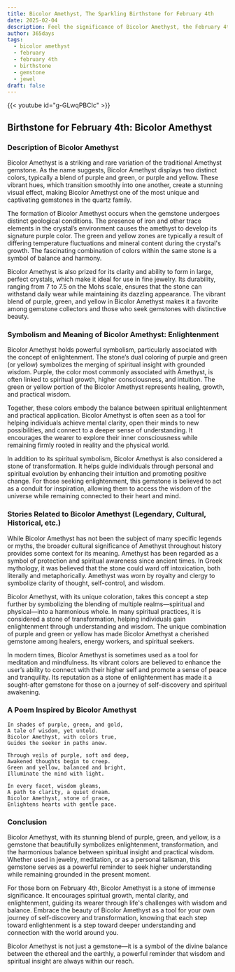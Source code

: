 ```yaml
---
title: Bicolor Amethyst, The Sparkling Birthstone for February 4th
date: 2025-02-04
description: Feel the significance of Bicolor Amethyst, the February 4th birthstone symbolizing Enlightenment. Let its beauty and meaning brighten your day.
author: 365days
tags:
  - bicolor amethyst
  - february
  - february 4th
  - birthstone
  - gemstone
  - jewel
draft: false
---
```


{{< youtube id="g-GLwqPBCIc" >}}

## Birthstone for February 4th: Bicolor Amethyst

### Description of Bicolor Amethyst

Bicolor Amethyst is a striking and rare variation of the traditional Amethyst gemstone. As the name suggests, Bicolor Amethyst displays two distinct colors, typically a blend of purple and green, or purple and yellow. These vibrant hues, which transition smoothly into one another, create a stunning visual effect, making Bicolor Amethyst one of the most unique and captivating gemstones in the quartz family.

The formation of Bicolor Amethyst occurs when the gemstone undergoes distinct geological conditions. The presence of iron and other trace elements in the crystal’s environment causes the amethyst to develop its signature purple color. The green and yellow zones are typically a result of differing temperature fluctuations and mineral content during the crystal's growth. The fascinating combination of colors within the same stone is a symbol of balance and harmony.

Bicolor Amethyst is also prized for its clarity and ability to form in large, perfect crystals, which make it ideal for use in fine jewelry. Its durability, ranging from 7 to 7.5 on the Mohs scale, ensures that the stone can withstand daily wear while maintaining its dazzling appearance. The vibrant blend of purple, green, and yellow in Bicolor Amethyst makes it a favorite among gemstone collectors and those who seek gemstones with distinctive beauty.

### Symbolism and Meaning of Bicolor Amethyst: Enlightenment

Bicolor Amethyst holds powerful symbolism, particularly associated with the concept of enlightenment. The stone’s dual coloring of purple and green (or yellow) symbolizes the merging of spiritual insight with grounded wisdom. Purple, the color most commonly associated with Amethyst, is often linked to spiritual growth, higher consciousness, and intuition. The green or yellow portion of the Bicolor Amethyst represents healing, growth, and practical wisdom.

Together, these colors embody the balance between spiritual enlightenment and practical application. Bicolor Amethyst is often seen as a tool for helping individuals achieve mental clarity, open their minds to new possibilities, and connect to a deeper sense of understanding. It encourages the wearer to explore their inner consciousness while remaining firmly rooted in reality and the physical world.

In addition to its spiritual symbolism, Bicolor Amethyst is also considered a stone of transformation. It helps guide individuals through personal and spiritual evolution by enhancing their intuition and promoting positive change. For those seeking enlightenment, this gemstone is believed to act as a conduit for inspiration, allowing them to access the wisdom of the universe while remaining connected to their heart and mind.

### Stories Related to Bicolor Amethyst (Legendary, Cultural, Historical, etc.)

While Bicolor Amethyst has not been the subject of many specific legends or myths, the broader cultural significance of Amethyst throughout history provides some context for its meaning. Amethyst has been regarded as a symbol of protection and spiritual awareness since ancient times. In Greek mythology, it was believed that the stone could ward off intoxication, both literally and metaphorically. Amethyst was worn by royalty and clergy to symbolize clarity of thought, self-control, and wisdom.

Bicolor Amethyst, with its unique coloration, takes this concept a step further by symbolizing the blending of multiple realms—spiritual and physical—into a harmonious whole. In many spiritual practices, it is considered a stone of transformation, helping individuals gain enlightenment through understanding and wisdom. The unique combination of purple and green or yellow has made Bicolor Amethyst a cherished gemstone among healers, energy workers, and spiritual seekers.

In modern times, Bicolor Amethyst is sometimes used as a tool for meditation and mindfulness. Its vibrant colors are believed to enhance the user’s ability to connect with their higher self and promote a sense of peace and tranquility. Its reputation as a stone of enlightenment has made it a sought-after gemstone for those on a journey of self-discovery and spiritual awakening.

### A Poem Inspired by Bicolor Amethyst

```
In shades of purple, green, and gold,  
A tale of wisdom, yet untold.  
Bicolor Amethyst, with colors true,  
Guides the seeker in paths anew.

Through veils of purple, soft and deep,  
Awakened thoughts begin to creep.  
Green and yellow, balanced and bright,  
Illuminate the mind with light.

In every facet, wisdom gleams,  
A path to clarity, a quiet dream.  
Bicolor Amethyst, stone of grace,  
Enlightens hearts with gentle pace.
```

### Conclusion

Bicolor Amethyst, with its stunning blend of purple, green, and yellow, is a gemstone that beautifully symbolizes enlightenment, transformation, and the harmonious balance between spiritual insight and practical wisdom. Whether used in jewelry, meditation, or as a personal talisman, this gemstone serves as a powerful reminder to seek higher understanding while remaining grounded in the present moment.

For those born on February 4th, Bicolor Amethyst is a stone of immense significance. It encourages spiritual growth, mental clarity, and enlightenment, guiding its wearer through life's challenges with wisdom and balance. Embrace the beauty of Bicolor Amethyst as a tool for your own journey of self-discovery and transformation, knowing that each step toward enlightenment is a step toward deeper understanding and connection with the world around you.

Bicolor Amethyst is not just a gemstone—it is a symbol of the divine balance between the ethereal and the earthly, a powerful reminder that wisdom and spiritual insight are always within our reach.